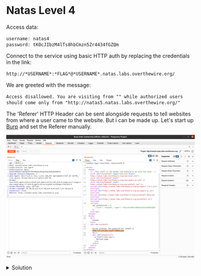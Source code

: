# Natas Level 4

Access data:

    username: natas4
    password: tKOcJIbzM4lTs8hbCmzn5Zr4434fGZQm

Connect to the service using basic HTTP auth by replacing the credentials in the link:
    
    http://*USERNAME*:*FLAG*@*USERNAME*.natas.labs.overthewire.org/

We are greeted with the message:

    Access disallowed. You are visiting from "" while authorized users should come only from "http://natas5.natas.labs.overthewire.org/"

The 'Referer' HTTP Header can be sent alongside requests to tell websites from where a user came to the website. But i can be made up. Let's start up [Burp](https://portswigger.net/burp) and set the Referer manually.

![burp](burp.png)

<details>
  <summary>Solution</summary>
  Flag: Z0NsrtIkJoKALBCLi5eqFfcRN82Au2oD
</details>
